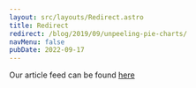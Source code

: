 ```yaml
---
layout: src/layouts/Redirect.astro
title: Redirect
redirect: /blog/2019/09/unpeeling-pie-charts/
navMenu: false
pubDate: 2022-09-17
---
```

<div>
Our article feed can be found <a href="/blog/2019/09/unpeeling-pie-charts/">here</a>
</div>
